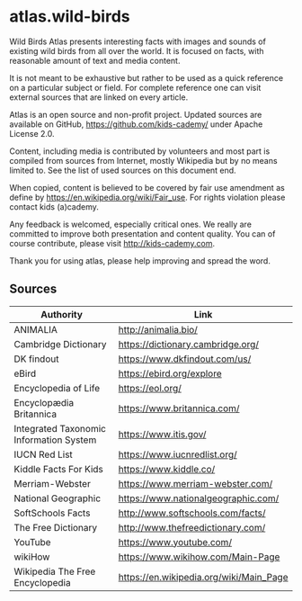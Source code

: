 # atlas.wild-birds

Wild Birds Atlas presents interesting facts with images and sounds of existing wild birds from all over the world. It is focused on facts, with reasonable amount of text and media content. 

It is not meant to be exhaustive but rather to be used as a quick reference on a particular subject or field. For complete reference one can visit external sources that are linked on every article.

Atlas is an open source and non-profit project. Updated sources are available on GitHub, https://github.com/kids-cademy/ under Apache License 2.0.

Content, including media is contributed by volunteers and most part is compiled from sources from Internet, mostly Wikipedia but by no means limited to. See the list of used sources on this document end.  

When copied, content is believed to be covered by fair use amendment as define by https://en.wikipedia.org/wiki/Fair_use. For rights violation please contact kids (a)cademy.

Any feedback is welcomed, especially critical ones. We really are committed to improve both presentation and content quality. You can of course contribute, please visit http://kids-cademy.com.

Thank you for using atlas, please help improving and spread the word.

## Sources

| Authority                               | Link
|-----------------------------------------|--------------------------------------------
| ANIMALIA                                | http://animalia.bio/
| Cambridge Dictionary                    | https://dictionary.cambridge.org/
| DK findout                              | https://www.dkfindout.com/us/ 
| eBird                                   | https://ebird.org/explore   
| Encyclopedia of Life                    | https://eol.org/
| Encyclopædia Britannica                 | https://www.britannica.com/ 
| Integrated Taxonomic Information System | https://www.itis.gov/
| IUCN Red List                           | https://www.iucnredlist.org/
| Kiddle Facts For Kids                   | https://www.kiddle.co/
| Merriam-Webster                         | https://www.merriam-webster.com/
| National Geographic                     | https://www.nationalgeographic.com/
| SoftSchools Facts                       | http://www.softschools.com/facts/
| The Free Dictionary                     | http://www.thefreedictionary.com/
| YouTube                                 | https://www.youtube.com/
| wikiHow                                 | https://www.wikihow.com/Main-Page
| Wikipedia The Free Encyclopedia         | https://en.wikipedia.org/wiki/Main_Page
